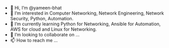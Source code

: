- 👋 Hi, I’m @yameen-bhat
- 👀 I’m interested in Computer Networking, Network Engineering, Network Security, Python, Automation.
- 🌱 I’m currently learning Python for Networking, Ansible for Automation, AWS for cloud and Linux for Networking.
- 💞️ I’m looking to collaborate on ...
- 📫 How to reach me ...

<!---
yameen-bhat/yameen-bhat is a ✨ special ✨ repository because its `README.md` (this file) appears on your GitHub profile.
You can click the Preview link to take a look at your changes.
--->

